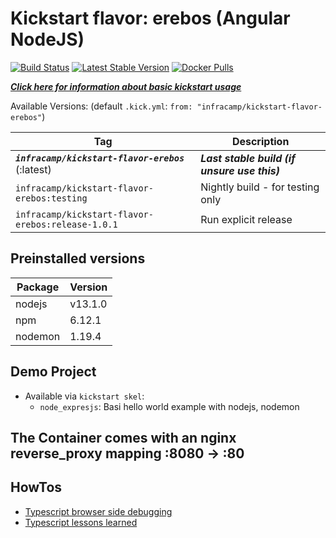 # Kickstart flavor: erebos (Angular NodeJS)

[![Build Status](https://img.shields.io/endpoint.svg?url=https%3A%2F%2Factions-badge.atrox.dev%2Finfracamp%2Fkickstart-flavor-erebos%2Fbadge&style=flat)](https://github.com/infracamp/kickstart-flavor-erebos/actions)
[![Latest Stable Version](https://img.shields.io/github/release/infracamp/kickstart-flavor-erebos.svg)](https://github.com/infracamp/kickstart-flavor-erebos/releases)
[![Docker Pulls](https://img.shields.io/docker/pulls/infracamp/kickstart-flavor-erebos.svg)](https://github.com/infracamp/kickstart-flavor-erebos)

***[Click here for information about basic kickstart usage](https://infracamp.org)***


Available Versions: (default `.kick.yml`: `from: "infracamp/kickstart-flavor-erebos"`)

| Tag  | Description |
|------|-------------|
| ***`infracamp/kickstart-flavor-erebos`*** (:latest)  | ***Last stable build (if unsure use this)*** |
| `infracamp/kickstart-flavor-erebos:testing`          | Nightly build - for testing only      |
| `infracamp/kickstart-flavor-erebos:release-1.0.1`    | Run explicit release                  |

## Preinstalled versions

| Package | Version |
|---------|---------|
| nodejs  | v13.1.0 |
| npm     | 6.12.1   |
| nodemon | 1.19.4  |

## Demo Project

- Available via `kickstart skel`:
    - `node_expresjs`: Basi hello world example with nodejs, nodemon 

## The Container comes with an nginx reverse_proxy mapping :8080 -> :80

## HowTos

- [Typescript browser side debugging](doc/typescript-debugging.md)
- [Typescript lessons learned](doc/typescript-lessons-learned.md)








